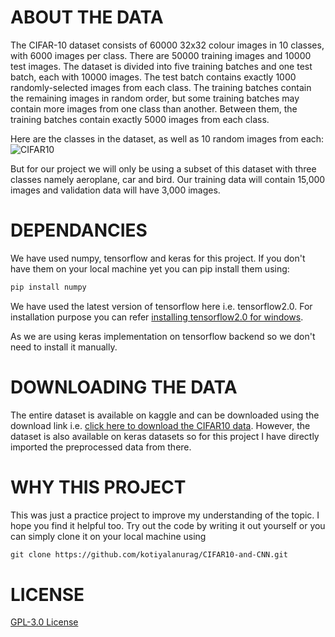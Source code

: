 # ABOUT THE DATA
The CIFAR-10 dataset consists of 60000 32x32 colour images in 10 classes, with 6000 images per class. There are 50000 training images and 10000 test images. The dataset is divided into five training batches and one test batch, each with 10000 images. The test batch contains exactly 1000 randomly-selected images from each class. The training batches contain the remaining images in random order, but some training batches may contain more images from one class than another. Between them, the training batches contain exactly 5000 images from each class.  
  
Here are the classes in the dataset, as well as 10 random images from each:  
![CIFAR10](https://cdn.analyticsvidhya.com/wp-content/uploads/2020/02/1_sGochNLZ-qfesdyjadgXNw.png)  
  
But for our project we will only be using a subset of this dataset with three classes namely aeroplane, car and bird. Our training data will contain 15,000 images and validation data will have 3,000 images.  
  
# DEPENDANCIES 
We have used numpy, tensorflow and keras for this project. If you don't have them on your local machine yet you can pip install them using:  
```html  
pip install numpy
```  
We have used the latest version of tensorflow here i.e. tensorflow2.0. For installation purpose you can refer [installing tensorflow2.0 for windows](https://www.tensorflow.org/install).  
  
As we are using keras implementation on tensorflow backend so we don't need to install it manually.  
  
# DOWNLOADING THE DATA  
The entire dataset is available on kaggle and can be downloaded using the download link i.e. [click here to download the CIFAR10 data](https://www.kaggle.com/valentynsichkar/cifar10-preprocessed). However, the dataset is also available on keras datasets so for this project I have directly imported the preprocessed data from there.  
  
# WHY THIS PROJECT
This was just a practice project to improve my understanding of the topic. I hope you find it helpful too. Try out the code by writing it out yourself or you can simply clone it on your local machine using  
```html
git clone https://github.com/kotiyalanurag/CIFAR10-and-CNN.git
```  
# LICENSE  
[GPL-3.0 License](https://github.com/kotiyalanurag/CIFAR10-and-CNN/blob/master/LICENSE)  
